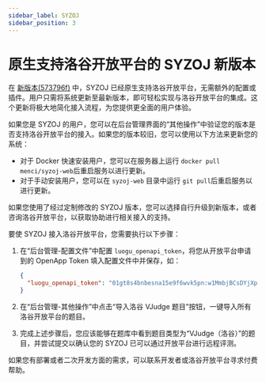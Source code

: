 ```yaml
---
sidebar_label: SYZOJ
sidebar_position: 3
---
```


# 原生支持洛谷开放平台的 SYZOJ 新版本

在 [新版本(573796f)](https://github.com/syzoj/syzoj/commit/573796fa7670e28d428692f1d91e7ea50ee154e5) 中，SYZOJ 已经原生支持洛谷开放平台，无需额外的配置或插件。用户只需将系统更新至最新版本，即可轻松实现与洛谷开放平台的集成。这个更新将极大地简化接入流程，为您提供更全面的用户体验。

如果您是 SYZOJ 的用户，您可以在后台管理界面的“其他操作”中验证您的版本是否支持洛谷开放平台的接入。如果您的版本较旧，您可以使用以下方法来更新您的系统：

- 对于 Docker 快速安装用户，您可以在服务器上运行 `docker pull menci/syzoj-web`后重启服务以进行更新。
- 对于手动安装用户，您可以在 `syzoj-web` 目录中运行 `git pull`后重启服务以进行更新。

如果您使用了经过定制修改的 SYZOJ 版本，您可以选择自行升级到新版本，或者咨询洛谷开放平台，以获取协助进行相关接入的支持。

要使 SYZOJ 接入洛谷开放平台，您需要执行以下步骤：

1. 在“后台管理-配置文件”中配置 `luogu_openapi_token`，将您从开放平台申请到的 OpenApp Token 填入配置文件中并保存，如：

   ```json
   {
     "luogu_openapi_token": "01gt8s4bnbesna15e9f6wvk5pn:w1MmbjBCsDYjXpgS"
   }
   ```

2. 在“后台管理-其他操作”中点击“导入洛谷 VJudge 题目”按钮，一键导入所有洛谷开放平台的题目。

3. 完成上述步骤后，您应该能够在题库中看到题目类型为“VJudge（洛谷）”的题目，并尝试提交以确认您的 SYZOJ 已可以通过开放平台进行远程评测。

如果您有部署或者二次开发方面的需求，可以联系开发者或洛谷开放平台寻求付费帮助。
